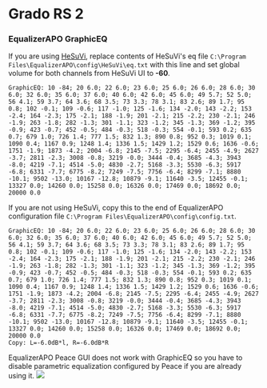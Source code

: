 # Grado RS 2
### EqualizerAPO GraphicEQ
If you are using [HeSuVi](https://sourceforge.net/projects/hesuvi/), replace contents of HeSuVi's eq file `C:\Program Files\EqualizerAPO\config\HeSuVi\eq.txt` with this line and set global volume for both channels from HeSuVi UI to **-60**.
```
GraphicEQ: 10 -84; 20 6.0; 22 6.0; 23 6.0; 25 6.0; 26 6.0; 28 6.0; 30 6.0; 32 6.0; 35 6.0; 37 6.0; 40 6.0; 42 6.0; 45 6.0; 49 5.7; 52 5.0; 56 4.1; 59 3.7; 64 3.6; 68 3.5; 73 3.3; 78 3.1; 83 2.6; 89 1.7; 95 0.8; 102 -0.1; 109 -0.6; 117 -1.0; 125 -1.6; 134 -2.0; 143 -2.2; 153 -2.4; 164 -2.3; 175 -2.1; 188 -1.9; 201 -2.1; 215 -2.2; 230 -2.1; 246 -1.9; 263 -1.8; 282 -1.3; 301 -1.1; 323 -1.2; 345 -1.3; 369 -1.2; 395 -0.9; 423 -0.7; 452 -0.5; 484 -0.3; 518 -0.3; 554 -0.1; 593 0.2; 635 0.7; 679 1.0; 726 1.4; 777 1.5; 832 1.3; 890 0.8; 952 0.3; 1019 0.1; 1090 0.4; 1167 0.9; 1248 1.4; 1336 1.5; 1429 1.2; 1529 0.6; 1636 -0.6; 1751 -1.9; 1873 -4.2; 2004 -6.8; 2145 -7.5; 2295 -6.4; 2455 -4.9; 2627 -3.7; 2811 -2.3; 3008 -0.8; 3219 -0.0; 3444 -0.4; 3685 -4.3; 3943 -8.0; 4219 -7.1; 4514 -5.0; 4830 -2.7; 5168 -3.3; 5530 -6.3; 5917 -6.8; 6331 -7.7; 6775 -8.2; 7249 -7.5; 7756 -6.4; 8299 -7.1; 8880 -10.1; 9502 -13.0; 10167 -12.8; 10879 -9.1; 11640 -3.5; 12455 -0.1; 13327 0.0; 14260 0.0; 15258 0.0; 16326 0.0; 17469 0.0; 18692 0.0; 20000 0.0
```
If you are not using HeSuVi, copy this to the end of EqualizerAPO configuration file `C:\Program Files\EqualizerAPO\config\config.txt`.
```
GraphicEQ: 10 -84; 20 6.0; 22 6.0; 23 6.0; 25 6.0; 26 6.0; 28 6.0; 30 6.0; 32 6.0; 35 6.0; 37 6.0; 40 6.0; 42 6.0; 45 6.0; 49 5.7; 52 5.0; 56 4.1; 59 3.7; 64 3.6; 68 3.5; 73 3.3; 78 3.1; 83 2.6; 89 1.7; 95 0.8; 102 -0.1; 109 -0.6; 117 -1.0; 125 -1.6; 134 -2.0; 143 -2.2; 153 -2.4; 164 -2.3; 175 -2.1; 188 -1.9; 201 -2.1; 215 -2.2; 230 -2.1; 246 -1.9; 263 -1.8; 282 -1.3; 301 -1.1; 323 -1.2; 345 -1.3; 369 -1.2; 395 -0.9; 423 -0.7; 452 -0.5; 484 -0.3; 518 -0.3; 554 -0.1; 593 0.2; 635 0.7; 679 1.0; 726 1.4; 777 1.5; 832 1.3; 890 0.8; 952 0.3; 1019 0.1; 1090 0.4; 1167 0.9; 1248 1.4; 1336 1.5; 1429 1.2; 1529 0.6; 1636 -0.6; 1751 -1.9; 1873 -4.2; 2004 -6.8; 2145 -7.5; 2295 -6.4; 2455 -4.9; 2627 -3.7; 2811 -2.3; 3008 -0.8; 3219 -0.0; 3444 -0.4; 3685 -4.3; 3943 -8.0; 4219 -7.1; 4514 -5.0; 4830 -2.7; 5168 -3.3; 5530 -6.3; 5917 -6.8; 6331 -7.7; 6775 -8.2; 7249 -7.5; 7756 -6.4; 8299 -7.1; 8880 -10.1; 9502 -13.0; 10167 -12.8; 10879 -9.1; 11640 -3.5; 12455 -0.1; 13327 0.0; 14260 0.0; 15258 0.0; 16326 0.0; 17469 0.0; 18692 0.0; 20000 0.0
Copy: L=-6.0dB*l, R=-6.0dB*R
```
EqualizerAPO Peace GUI does not work with GraphicEQ so you have to disable parametric equalization configured by Peace if you are already using it.
![](https://raw.githubusercontent.com/jaakkopasanen/AutoEq/master/results/Sonoma%20Model%20One/headphoncecom/onear/Grado%20RS%202/Grado%20RS%202.png)

